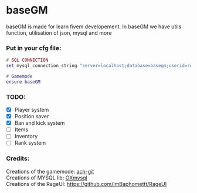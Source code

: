 # baseGM

baseGM is made for learn fivem developement. In baseGM we have utils function, utilisation of json, mysql and more

### Put in your cfg file:
```lua
# SQL CONNECTION
set mysql_connection_string "server=localhost;database=basegm;userid=root;password="

# Gamemode
ensure baseGM
```

### TODO:
- [x] Player system
- [x] Position saver
- [X] Ban and kick system
- [ ] Items
- [ ] Inventory
- [ ] Rank system

### Credits:
Creations of the gamemode: [ach-git](https://github.com/ach-git)<br>
Creations of MYSQL lib: [OXmysql](https://github.com/overextended/oxmysql)<br>
Creations of the RageUI: https://github.com/ImBaphomettt/RageUI
